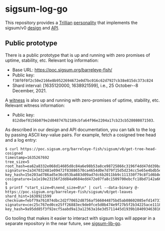 # sigsum-log-go
This repository provides a
	[Trillian](https://transparency.dev/#trillian)
	[personality](https://github.com/google/trillian/blob/master/docs/Personalities.md)
that implements the sigsum/v0
	[design](https://git.sigsum.org/sigsum/tree/doc/design.md)
and
	[API](https://git.sigsum.org/sigsum/tree/doc/api.md).

## Public prototype
There is a public prototype that is up and running with zero promises of uptime,
stability, etc.  Relevant log information:

- Base URL: https://poc.sigsum.org/barreleye-fish/
- Public key: `f38f0f0f2c50e2166e8b9522694672e0d7bc016c62d7927cb38e815dc373c824`
- Shard interval: [1635120000, 1638921599], i.e., 25 October--8 December, 2021.

A [witness](https://github.com/sigsum/sigsum-witness-py) is also up and running
with zero-promises of uptime, stability, etc.  Relevant witness information:

- Public key: `812dbef0156b079e2d048747b2189cbfa64f96e2204a17cb23cb528080871503`.

As described in our design and API documentation, you can talk to the log by
passing ASCII key-value pairs.  For example, fetch a cosigned tree head and a
log entry:
```
$ curl https://poc.sigsum.org/barreleye-fish/sigsum/v0/get-tree-head-cosigned
timestamp=1635267692
tree_size=5
root_hash=ea62a8332e068d14605d8c84a6e98b53a8ce98725866c3196f4dd47dd39ba067
signature=2a347032481e09472f83886570ca4654d0e7d79f15d5d234cc5e65e4bdb5e9f9fb5f8487434314a2c6ebc98ceb4cd4430e322e3a5f3564db4d52496e99b67f02
key_hash=15e203ad786ad5e36c053ba883d09ad7dc6b2011bb9c111330f79c8f1d6b8e69
cosignature=1a1e10e23156f2dd84a0684edd472e07fa8c1509700ebcfc18bd7142a66f898f42a0a8bf906859a1f87aeca1e98b4204af298e2a26f77e1385a23f71d89a7908
$
$ printf "start_size=0\nend_size=0\n" | curl --data-binary @- https://poc.sigsum.org/barreleye-fish/sigsum/v0/get-leaves
shard_hint=1638921599
checksum=febf79a761074dbc2d2f70652d8756af566044875bd5ab08602085efd147313f
signature=cec25c767ed0ce25ff26883ec9de0fce5d0b474e9f27b5f2b34225ace111836d5bdae1ed2c53f77d8c89155db96302ef782943f69a8e4f29569527ed1e0ee00d
key_hash=9a95dd85f3f92ecf5aabd9a13a12363a16e3d5711445d1939b18409346381682
```

Go tooling that makes it easier to interact with sigsum logs will appear in a
separate repository in the near future, see
	[sigsum-lib-go](https://git.sigsum.org/sigsum-lib-go/).
